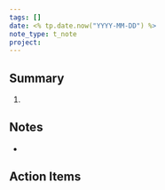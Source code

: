 ```yaml
---
tags: []
date: <% tp.date.now("YYYY-MM-DD") %>
note_type: t_note
project:
---
```


## Summary
1. 

## Notes
* 


## Action Items
